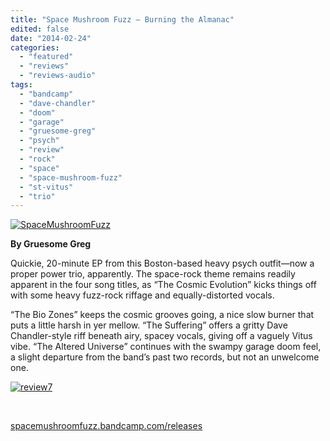 ```yaml
---
title: "Space Mushroom Fuzz – Burning the Almanac"
edited: false
date: "2014-02-24"
categories:
  - "featured"
  - "reviews"
  - "reviews-audio"
tags:
  - "bandcamp"
  - "dave-chandler"
  - "doom"
  - "garage"
  - "gruesome-greg"
  - "psych"
  - "review"
  - "rock"
  - "space"
  - "space-mushroom-fuzz"
  - "st-vitus"
  - "trio"
---
```


[![SpaceMushroomFuzz](http://www.hellbound.ca/wp-content/uploads/2014/02/a0537184667_10-590x590.jpg)](http://www.hellbound.ca/wp-content/uploads/2014/02/a0537184667_10.jpg)

**By Gruesome Greg**

Quickie, 20-minute EP from this Boston-based heavy psych outfit—now a proper power trio, apparently. The space-rock theme remains readily apparent in the four song titles, as “The Cosmic Evolution” kicks things off with some heavy fuzz-rock riffage and equally-distorted vocals.

“The Bio Zones” keeps the cosmic grooves going, a nice slow burner that puts a little harsh in yer mellow. “The Suffering” offers a gritty Dave Chandler-style riff beneath airy, spacey vocals, giving off a vaguely Vitus vibe. “The Altered Universe” continues with the swampy garage doom feel, a slight departure from the band’s past two records, but not an unwelcome one.

[![review7](http://www.hellbound.ca/wp-content/uploads/2009/07/review7.png)](http://www.hellbound.ca/wp-content/uploads/2009/07/review7.png)

 

[spacemushroomfuzz.bandcamp.com/releases](http://spacemushroomfuzz.bandcamp.com/releases)
